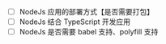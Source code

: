 - [ ] NodeJs 应用的部署方式【是否需要打包】
- [ ] NodeJs 结合 TypeScript 开发应用
- [ ] NodeJs 是否需要 babel 支持、polyfill 支持
